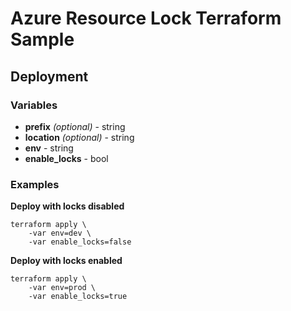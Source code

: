 # Azure Resource Lock Terraform Sample

## Deployment

### Variables

* **prefix** *(optional)* - string
* **location** *(optional)* - string
* **env** - string
* **enable_locks** - bool

### Examples

**Deploy with locks disabled**

```
terraform apply \
    -var env=dev \
    -var enable_locks=false
```

**Deploy with locks enabled**

```
terraform apply \
    -var env=prod \
    -var enable_locks=true
```
